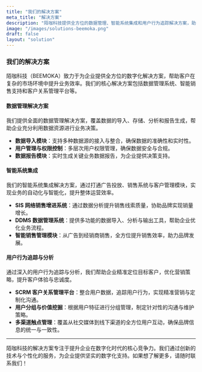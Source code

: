 ```yaml
---
title: "我们的解决方案"
meta_title: "解决方案"
description: "陌咖科技提供全方位的数据管理、智能系统集成和用户行为追踪解决方案，助力企业实现数字化转型。"
image: "/images/solutions-beemoka.png"
draft: false
layout: "solution"
---
```


### 我们的解决方案

陌咖科技（BEEMOKA）致力于为企业提供全方位的数字化解决方案，帮助客户在复杂的市场环境中提升业务效率。我们的核心解决方案包括数据管理系统、智能销售支持和客户关系管理平台等。

#### 数据管理解决方案

我们提供全面的数据管理解决方案，覆盖数据的导入、存储、分析和报告生成，帮助企业充分利用数据资源进行业务决策。

- **数据导入模块**：支持多种数据源的接入与整合，确保数据的准确性和实时性。
- **用户管理与权限控制**：多层次用户权限管理，确保数据安全与合规。
- **数据报告模块**：实时生成关键业务数据报告，为企业提供决策支持。

#### 智能系统集成

我们的智能系统集成解决方案，通过打通广告投放、销售系统与客户管理模块，实现业务的自动化与智能化，提升整体运营效率。

- **SIS 网络销售增进系统**：通过数据分析提升销售线索质量，协助品牌实现销量增长。
- **DDMS 数据管理系统**：提供多功能的数据导入、分析与输出工具，帮助企业优化业务流程。
- **智能销售管理模块**：从广告到经销商销售，全方位提升销售效率，助力品牌发展。

#### 用户行为追踪与分析

通过深入的用户行为追踪与分析，我们帮助企业精准定位目标客户，优化营销策略，提升客户体验与忠诚度。

- **SCRM 客户关系管理平台**：整合用户数据，追踪用户行为，实现精准营销与定制化沟通。
- **用户分组与价值挖掘**：根据用户特征进行分组管理，制定针对性的沟通与维护策略。
- **多渠道触点管理**：覆盖从社交媒体到线下渠道的全方位用户互动，确保品牌信息的统一与一致性。

---

陌咖科技的解决方案专注于提升企业在数字化时代的核心竞争力。我们通过创新的技术与个性化的服务，为企业提供坚实的数字化支持。如果想了解更多，请随时联系我们！